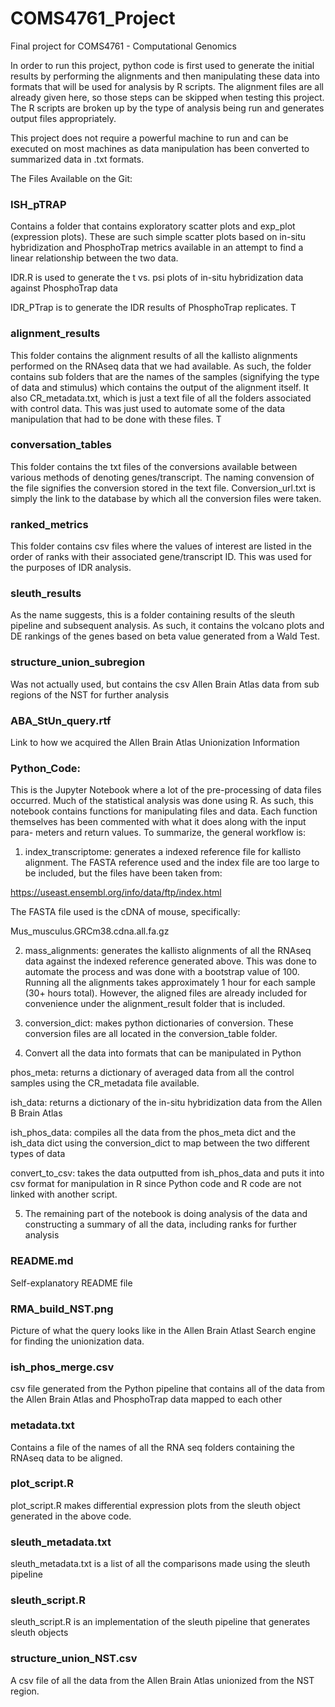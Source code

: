 # COMS4761_Project
Final project for COMS4761 - Computational Genomics

In order to run this project, python code is first used to generate the
initial results by performing the alignments and then manipulating these
data into formats that will be used for analysis by R scripts. The alignment
files are all already given here, so those steps can be skipped when testing
this project. The R scripts are broken up by the type of analysis being run
and generates output files appropriately.

This project does not require a powerful machine to run and can be executed
on most machines as data manipulation has been converted to summarized 
data in .txt formats. 


The Files Available on the Git:

### ISH_pTRAP
Contains a folder that contains exploratory scatter plots and exp_plot
(expression plots). These are such simple scatter plots based on in-situ 
hybridization and PhosphoTrap metrics available in an attempt to find a 
linear relationship between the two data. 

IDR.R is used to generate the t vs. psi plots of in-situ hybridization data
against PhosphoTrap data

IDR_PTrap is to generate the IDR results of PhosphoTrap replicates. T

### alignment_results
This folder contains the alignment results of all the kallisto alignments performed
on the RNAseq data that we had available. As such, the folder contains sub folders
that are the names of the samples (signifying the type of data and stimulus) which
contains the output of the alignment itself. It also CR_metadata.txt, which is just 
a text file of all the folders associated with control data. This was just used to 
automate some of the data manipulation that had to be done with these files. T

### conversation_tables
This folder contains the txt files of the conversions available between various 
methods of denoting genes/transcript. The naming convension of the file signifies 
the conversion stored in the text file. Conversion_url.txt is simply the link to 
the database by which all the conversion files were taken.

### ranked_metrics
This folder contains csv files where the values of interest are listed in the order
of ranks with their associated gene/transcript ID. This was used for the purposes 
of IDR analysis.

### sleuth_results
As the name suggests, this is a folder containing results of the sleuth pipeline and
subsequent analysis. As such, it contains the volcano plots and DE rankings of the genes
based on beta value generated from a Wald Test.

### structure_union_subregion
Was not actually used, but contains the csv Allen Brain Atlas data from sub
regions of the NST for further analysis

### ABA_StUn_query.rtf
Link to how we acquired the Allen Brain Atlas Unionization Information

### Python_Code:

This is the Jupyter Notebook where a lot of the pre-processing of data files
occurred. Much of the statistical analysis was done using R. As such, this
notebook contains functions for manipulating files and data. Each function 
themselves has been commented with what it does along with the input para-
meters and return values. To summarize, the general workflow is:

1) index_transcriptome: generates a indexed reference file for kallisto 
alignment. The FASTA reference used and the index file are too large to be
included, but the files have been taken from:

https://useast.ensembl.org/info/data/ftp/index.html

The FASTA file used is the cDNA of mouse, specifically:

Mus_musculus.GRCm38.cdna.all.fa.gz

2) mass_alignments: generates the kallisto alignments of all the RNAseq data
against the indexed reference generated above. This was done to automate the
process and was done with a bootstrap value of 100. Running all the alignments
takes approximately 1 hour for each sample (30+ hours total). However, 
the aligned files are already included for convenience under the alignment_result
folder that is included. 

3) conversion_dict: makes python dictionaries of conversion. These conversion files
are all located in the conversion_table folder.

4) Convert all the data into formats that can be manipulated in Python

phos_meta: returns a dictionary of averaged data from all the control samples using
the CR_metadata file available.

ish_data: returns a dictionary of the in-situ hybridization data from the Allen B
Brain Atlas 

ish_phos_data: compiles all the data from the phos_meta dict and the ish_data dict
using the conversion_dict to map between the two different types of data

convert_to_csv: takes the data outputted from ish_phos_data and puts it into csv 
format for manipulation in R since Python code and R code are not linked with 
another script. 

5) The remaining part of the notebook is doing analysis of the data and constructing
a summary of all the data, including ranks for further analysis

### README.md
Self-explanatory README file

### RMA_build_NST.png
Picture of what the query looks like in the Allen Brain Atlast Search engine
for finding the unionization data.

### ish_phos_merge.csv
csv file generated from the Python pipeline that contains all of the data from
the Allen Brain Atlas and PhosphoTrap data mapped to each other

### metadata.txt
Contains a file of the names of all the RNA seq folders containing the RNAseq
data to be aligned. 

### plot_script.R
plot_script.R makes differential expression plots from the sleuth object
generated in the above code.

### sleuth_metadata.txt
sleuth_metadata.txt is a list of all the comparisons made using the sleuth
pipeline

### sleuth_script.R
sleuth_script.R is an implementation of the sleuth pipeline that generates
sleuth objects

### structure_union_NST.csv
A csv file of all the data from the Allen Brain Atlas unionized from the NST
region.




